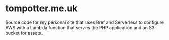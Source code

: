 # tompotter.me.uk
Source code for my personal site that uses Bref and Serverless to configure AWS with a Lambda function that serves the PHP application and an S3 bucket for assets.
